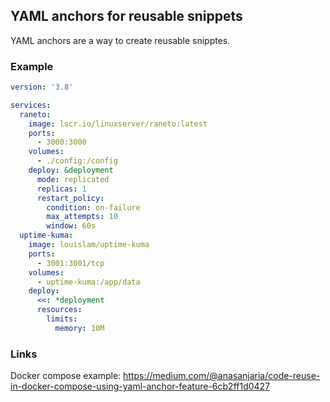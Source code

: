 ## YAML anchors for reusable snippets

YAML anchors are a way to create reusable snipptes.

### Example

```yaml
version: '3.8'

services:
  raneto:
    image: lscr.io/linuxserver/raneto:latest
    ports:
      - 3000:3000
    volumes:
      - ./config:/config
    deploy: &deployment
      mode: replicated
      replicas: 1
      restart_policy:
        condition: on-failure
        max_attempts: 10
        window: 60s
  uptime-kuma:
    image: louislam/uptime-kuma
    ports:
      - 3001:3001/tcp
    volumes:
      - uptime-kuma:/app/data
    deploy: 
      <<: *deployment
      resources:
        limits:
          memory: 10M
```

### Links
Docker compose example: https://medium.com/@anasanjaria/code-reuse-in-docker-compose-using-yaml-anchor-feature-6cb2ff1d0427